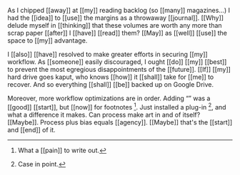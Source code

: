 As I chipped [[away]] at [[my]] reading backlog (so [[many]] magazines…) I had the [[idea]] to [[use]] the margins as a throwaway [[journal]]. [[Why]] delude myself in [[thinking]] that these volumes are worth any more than scrap paper [[after]] I [[have]] [[read]] them? [[May]] as [[well]] [[use]] the space to [[my]] advantage.

I [[also]] [[have]] resolved to make greater efforts in securing [[my]] workflow. As [[someone]] easily discouraged, I ought [[do]] [[my]] [[best]] to prevent the most egregious disappointments of the [[future]]. [[If]] [[my]] hard drive goes kaput, who knows [[how]] it [[shall]] take for [[me]] to recover. And so everything [[shall]] [[be]] backed up on Google Drive.

Moreover, more workflow optimizations are in order. Adding “” was a [[good]] [[start]], but [[now]] for footnotes [^1]. Just installed a plug-in [^2], and what a difference it makes. Can process make art in and of itself? [[Maybe]]. Process plus bias equals [[agency]]. [[Maybe]] that's the [[start]] and [[end]] of it.

[^1]: What a [[pain]] to write out.
[^2]: Case in point.